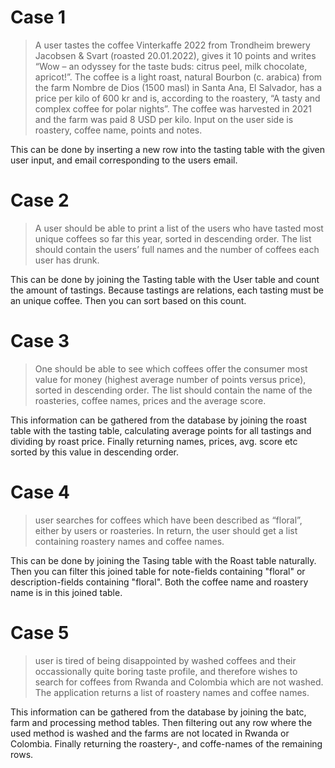 # Case 1

> A user tastes the coffee Vinterkaffe 2022 from Trondheim brewery Jacobsen & Svart (roasted 20.01.2022), gives it 10 points and writes “Wow – an odyssey for the taste buds: citrus peel, milk chocolate, apricot!”. The coffee is a light roast, natural Bourbon (c. arabica) from the farm Nombre de Dios (1500 masl) in Santa Ana, El Salvador, has a price per kilo of 600 kr and is, according to the roastery, “A tasty and complex coffee for polar nights”. The coffee was harvested in 2021 and the farm was paid 8 USD per kilo. Input on the user side is roastery, coffee name, points and notes.

This can be done by inserting a new row into the tasting table with the given user input, and email corresponding to the users email.

# Case 2

>A user should be able to print a list of the users who have tasted most unique coffees so far this year, sorted in descending order. The list should contain the users’ full names and the number of coffees each user has drunk.

This can be done by joining the Tasting table with the User table and count the amount of tastings. Because tastings are relations, each tasting must be an unique coffee. Then you can sort based on this count. 

# Case 3

> One should be able to see which coffees offer the consumer most value for money (highest average number of points versus price), sorted in descending order. The list should contain the name of the roasteries, coffee names, prices and the average score.

This information can be gathered from the database by joining the roast table with the tasting table, calculating average points for all tastings and dividing by roast price. Finally returning names, prices, avg. score etc sorted by this value in descending order.

# Case 4

>  user searches for coffees which have been described as “floral”, either by users or roasteries. In return, the user should get a list containing roastery names and coffee names.

This can be done by joining the Tasing table with the Roast table naturally. Then you can filter this joined table for note-fields containing "floral" or description-fields containing "floral". Both the coffee name and roastery name is in this joined table.

# Case 5

>  user is tired of being disappointed by washed coffees and their occassionally quite boring taste profile, and therefore wishes to search for coffees from Rwanda and Colombia which are not washed. The application returns a list of roastery names and coffee names.

This information can be gathered from the database by joining the batc, farm and processing method tables. Then filtering out any row where the used method is washed and the farms are not located in Rwanda or Colombia. Finally returning the roastery-, and coffe-names of the remaining rows.